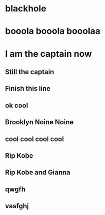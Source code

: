 # blackhole
# booola booola booolaa
# I am the captain now
## Still the captain
## Finish this line
## ok cool
## Brooklyn Noine Noine
## cool cool cool cool
## Rip Kobe
## Rip Kobe and Gianna
## qwgfh
## vasfghj
